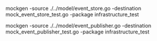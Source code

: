 mockgen -source ./../model/event_store.go -destination mock_event_store_test.go -package infrastructure_test

mockgen -source ./../model/event_publisher.go -destination mock_event_publisher_test.go -package infrastructure_test
